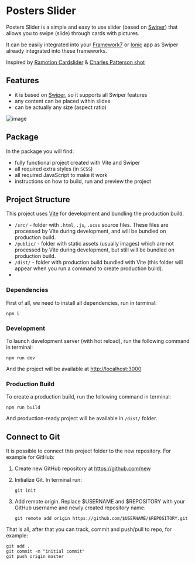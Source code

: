 # Posters Slider

Posters Slider is a simple and easy to use slider (based on [Swiper](https://swiperjs.com)) that allows you to swipe (slide) through cards with pictures.

It can be easily integrated into your [Framework7](https://framework7.io) or [Ionic](https://ionicframework.com) app as Swiper already integrated into these frameworks.

Inspired by [Ramotion Cardslider](https://github.com/Ramotion/cardslider) & [Charles Patterson shot](https://dribbble.com/shots/3982621-InVision-Studio-Movies-app-concept)

## Features

- it is based on [Swiper](https://swiperjs.com), so it supports all Swiper features
- any content can be placed within slides
- can be actually any size (aspect ratio)

![image](https://user-images.githubusercontent.com/61298021/179510425-dd6a871f-3e02-4a6a-ba8f-7d79969c9a21.png)

## Package

In the package you will find:

- fully functional project created with Vite and Swiper
- all required extra styles (in `SCSS`)
- all required JavaScript to make it work
- instructions on how to build, run and preview the project

<!-- STORE_END -->

## Project Structure

This project uses [Vite](https://vitejs.dev) for development and bundling the production build.

- `/src/` - folder with `.html`, `.js`, `.scss` source files. These files are processed by Vite during development, and will be bundled on production build.
- `/public/` - folder with static assets (usually images) which are not processed by Vite during development, but still will be bundled on production build.
- `/dist/` - folder with production build bundled with Vite (this folder will appear when you run a command to create production build).
-

### Dependencies

First of all, we need to install all dependencies, run in terminal:

```
npm i
```

### Development

To launch development server (with hot reload), run the following command in terminal:

```
npm run dev
```

And the project will be available at [http://localhost:3000](http://localhost:3000)

### Production Build

To create a production build, run the following command in terminal:

```
npm run build
```

And production-ready project will be available in `/dist/` folder.

## Connect to Git

It is possible to connect this project folder to the new repository. For example for GitHub:

1. Create new GitHub repository at https://github.com/new

2. Initialize Git. In terminal run:

   ```
   git init
   ```

3. Add remote origin. Replace $USERNAME and $REPOSITORY with your GitHub username and newly created repository name:
   ```
   git remote add origin https://github.com/$USERNAME/$REPOSITORY.git
   ```

That is all, after that you can track, commit and push/pull to repo, for example:

```
git add .
git commit -m "initial commit"
git push origin master
```

